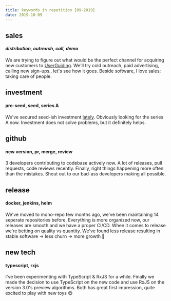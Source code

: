 ```yaml
---
title: keywords in repetition [09-2019]
date: 2019-10-09
---
```


## sales
#### _distribution, outreach, call, demo_

We are trying to figure out what would be the perfect channel for acquiring new customers to [UserGuiding](https://userguiding.com). We'll try cold outreach, paid advertising, calling new sign-ups.. let's see how it goes. Beside software, I love sales; taking care of people.

## investment
#### pre-seed, seed, series A

We've secured seed-ish investment [lately](https://egirisim.com/2019/09/23/userguiding-collective-spark-liderliginde-1-1-milyon-tl-yatirim-aldi/). Obviously looking for the series A now. Investment does not solve problems, but it definitely helps.

## github
#### new version, pr, merge, review
3 developers contributing to codebase actively now. A lot of releases, pull requests, code reviews recently. Finally, right things happening more often than the mistakes. Shout out to our bad-ass developers making all possible.

## release
#### docker, jenkins, helm 
We've moved to mono-repo few months ago, we've been maintaining 14 seperate repositories before. Everything is more organized now, our releases are smooth and we have a proper CI/CD. When it comes to release we're betting on quality vs quantity. We've found less release resulting in stable software -> less churn -> more growth 💸

## new tech
#### typescript, rxjs
I've been experimenting with TypeScript & RxJS for a while. Finally we made the decision to use TypeScript on the new code and use RxJS on the version 3.0's preview algorithms. Both has great first impression, quite excited to play with new toys 😋
